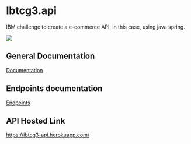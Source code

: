 # Ibtcg3.api

IBM challenge to create a e-commerce API, in this case, using java spring.

<img src="https://i.imgur.com/zGkyHi7.png">



## General Documentation 

[Documentation](https://github.com/RosembergAraujo/ibtcg3.api/blob/main/docs/Documentation_IBM_G3_.pdf)

## Endpoints documentation

[Endpoints](https://rosembergaraujo.github.io/ibtcg3.api/)

## API Hosted Link

https://ibtcg3-api.herokuapp.com/

